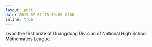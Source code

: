 ```yaml
---
layout: post
date: 2015-07-01 15:59:00-0400
inline: true
---
```


I won the first prize of Guangdong Division of National High School Mathematics League.
